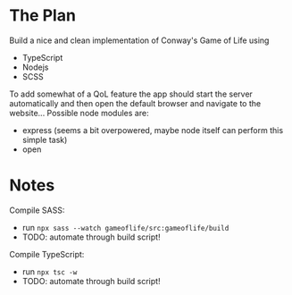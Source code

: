 # The Plan

Build a nice and clean implementation of Conway's Game of Life using

- TypeScript
- Nodejs
- SCSS

To add somewhat of a QoL feature the app should start the server automatically and then open the default browser and navigate to the website... Possible node modules are:

- express (seems a bit overpowered, maybe node itself can perform this simple task)
- open

# Notes

Compile SASS:

- run `npx sass --watch gameoflife/src:gameoflife/build`
- TODO: automate through build script!

Compile TypeScript:

- run `npx tsc -w`
- TODO: automate through build script!